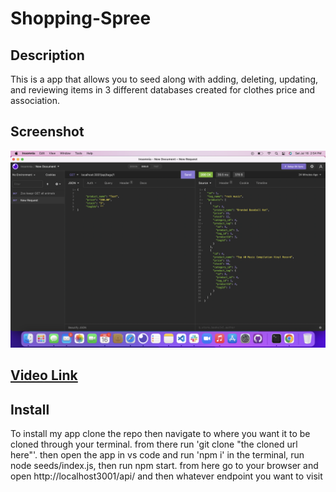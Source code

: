# Shopping-Spree

## Description
This is a app that allows you to seed along with adding, deleting, updating, and reviewing items in 3 different databases created for clothes price and association.

## Screenshot
![Screenshot of page](./public/images/Screen%20Shot%202022-07-16%20at%202.54.53%20PM.png)


## [Video Link](https://drive.google.com/file/d/1lhGmgBVqNgSmAMhhMsfNAl33ZbQEjDLU/view)

## Install
To install my app clone the repo then navigate to where you want it to be cloned through your terminal. from there run 'git clone "the cloned url here"'. then open the app in vs code and run 'npm i' in the terminal, run node seeds/index.js, then run npm start. from here go to your browser and open http://localhost3001/api/ and then whatever endpoint you want to visit